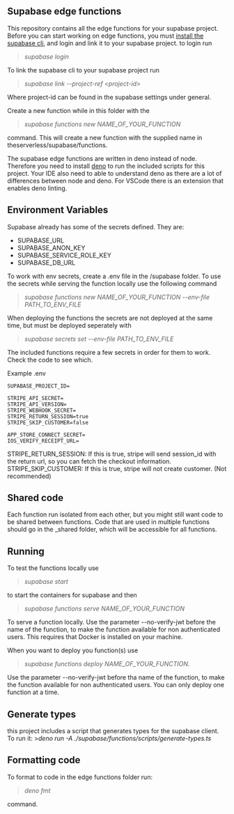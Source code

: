 ## Supabase edge functions

This repository contains all the edge functions for your supabase project. Before you can start working on edge functions, you must [install the supabase cli](https://supabase.com/docs/guides/resources/supabase-cli), and login and link it to your supabase project. to login run 

>*supabase login* 

To link the supabase cli to your supabase project run

>*supabase link --project-ref \<project-id>*

Where project-id can be found in the supabase settings under general.

Create a new function while in this folder with the 

>*supabase functions new NAME_OF_YOUR_FUNCTION* 

command. This will create a new function with the supplied name in theserverless/supabase/functions.

The supabase edge functions are written in deno instead of node. Therefore you need to install [deno](https://deno.land/) to run the included scripts for this
project. Your IDE also need to able to understand deno as there are a lot of differences between node and deno. For VSCode there is an extension that enables
deno linting.

## Environment Variables

Supabase already has some of the secrets defined. They are:

- SUPABASE_URL
- SUPABASE_ANON_KEY
- SUPABASE_SERVICE_ROLE_KEY
- SUPABASE_DB_URL

To work with env secrets, create a .env file in the /supabase folder. To use the secrets while serving the function locally use the following command

> _supabase functions new NAME_OF_YOUR_FUNCTION --env-file PATH_TO_ENV_FILE_

When deploying the functions the secrets are not deployed at the same time, but must be deployed seperately with

> _supabase secrets set --env-file PATH_TO_ENV_FILE_

The included functions require a few secrets in order for them to work. Check the code to see which.


Example .env

```
SUPABASE_PROJECT_ID=

STRIPE_API_SECRET=
STRIPE_API_VERSION=
STRIPE_WEBHOOK_SECRET=
STRIPE_RETURN_SESSION=true 
STRIPE_SKIP_CUSTOMER=false

APP_STORE_CONNECT_SECRET=
IOS_VERIFY_RECEIPT_URL=
```

STRIPE_RETURN_SESSION: If this is true, stripe will send session_id with the return url, so you can fetch the checkout information.
STRIPE_SKIP_CUSTOMER: If this is true, stripe will not create customer. (Not recommended)


## Shared code

Each function run isolated from each other, but you might still want code to be shared between functions. Code that are used in multiple functions should go in
the _shared folder, which will be accessible for all functions.

## Running

To test the functions locally use

> _supabase start_

to start the containers for supabase and then

> _supabase functions serve NAME_OF_YOUR_FUNCTION_

To serve a function locally. Use the parameter --no-verify-jwt before the name of the function, to make the function available for non authenticated users. This requires that Docker is installed on your machine.

When you want to deploy you function(s) use

> _supabase functions deploy NAME_OF_YOUR_FUNCTION_.

Use the parameter --no-verify-jwt before tha name of the function, to make the function available for non authenticated users. You can only deploy one function
at a time.


## Generate types

this project includes a script that generates types for the supabase client. To run it: >_deno run -A ./supabase/functions/scripts/generate-types.ts_

## Formatting code

To format to code in the edge functions folder run:

>*deno fmt*

command.

